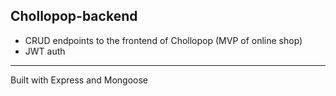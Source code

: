 ## Chollopop-backend

* CRUD endpoints to the frontend of Chollopop (MVP of online shop) 
* JWT auth

---

Built with Express and Mongoose



